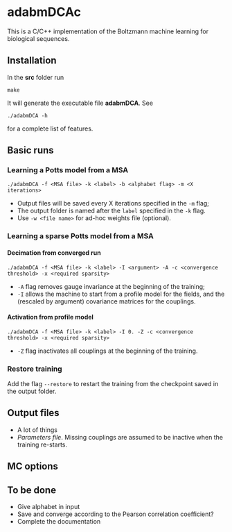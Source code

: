 # adabmDCAc

This is a C/C++ implementation of the Boltzmann machine learning for biological sequences.

## Installation
In the __src__ folder run
```
make
```
It will generate the executable file __adabmDCA__. See 
```
./adabmDCA -h
```
for a complete list of features.

## Basic runs


### Learning a Potts model from a MSA

```
./adabmDCA -f <MSA file> -k <label> -b <alphabet flag> -m <X iterations>
```
  - Output files will be saved every X iterations specified in the `-m` flag;
  - The output folder is named after the `label` specified in the `-k` flag.
  - Use `-w <file name>` for ad-hoc weights file (optional).

### Learning a sparse Potts model from a MSA

#### Decimation from converged run
```
./adabmDCA -f <MSA file> -k <label> -I <argument> -A -c <convergence threshold> -x <required sparsity>
```
  - `-A` flag removes gauge invariance at the beginning of the training;
  - `-I` allows the machine to start from a profile model for the fields, and the (rescaled by argument) covariance matrices for the couplings.

#### Activation from profile model
```
./adabmDCA -f <MSA file> -k <label> -I 0. -Z -c <convergence threshold> -x <required sparsity>
```
  - `-Z` flag inactivates all couplings at the beginning of the training.

### Restore training
Add the flag `--restore` to restart the training from the checkpoint saved in the output folder.

## Output files
  - A lot of things
  - _Parameters file_. Missing couplings are assumed to be inactive when the training re-starts.

## MC options 

## To be done
  - Give alphabet in input
  - Save and converge according to the Pearson correlation coefficient?
  - Complete the documentation
